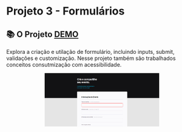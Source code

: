 # Projeto 3 - Formulários

## 📚 O Projeto [DEMO](https://sabrinagomesb.github.io/rs-explorer/stage03-projeto03/)

Explora a criação e utilação de formulário, incluindo inputs, submit, validações e customização. Nesse projeto também são trabalhados conceitos consutmização com acessibilidade.

<p align="center">
  <img src="../.github/projeto-03.png" alt="start" width="60%">
</p>
